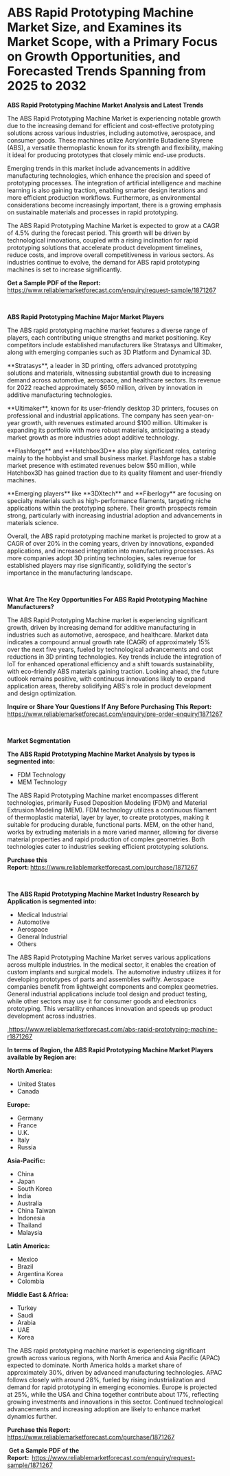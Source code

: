 <p><h1>ABS Rapid Prototyping Machine Market Size, and Examines its Market Scope, with a Primary Focus on Growth Opportunities, and Forecasted Trends Spanning from 2025 to 2032</h1></p><p><strong>ABS Rapid Prototyping Machine Market Analysis and Latest Trends</strong></p>
<p><p>The ABS Rapid Prototyping Machine Market is experiencing notable growth due to the increasing demand for efficient and cost-effective prototyping solutions across various industries, including automotive, aerospace, and consumer goods. These machines utilize Acrylonitrile Butadiene Styrene (ABS), a versatile thermoplastic known for its strength and flexibility, making it ideal for producing prototypes that closely mimic end-use products.</p><p>Emerging trends in this market include advancements in additive manufacturing technologies, which enhance the precision and speed of prototyping processes. The integration of artificial intelligence and machine learning is also gaining traction, enabling smarter design iterations and more efficient production workflows. Furthermore, as environmental considerations become increasingly important, there is a growing emphasis on sustainable materials and processes in rapid prototyping.</p><p>The ABS Rapid Prototyping Machine Market is expected to grow at a CAGR of 4.5% during the forecast period. This growth will be driven by technological innovations, coupled with a rising inclination for rapid prototyping solutions that accelerate product development timelines, reduce costs, and improve overall competitiveness in various sectors. As industries continue to evolve, the demand for ABS rapid prototyping machines is set to increase significantly.</p></p>
<p><strong>Get a Sample PDF of the Report:&nbsp;</strong> <a href="https://www.reliablemarketforecast.com/enquiry/request-sample/1871267?utm_campaign=1110&utm_medium=2&utm_source=Github&utm_content=ia&utm_term=16042025&utm_id=abs-rapid-prototyping-machine">https://www.reliablemarketforecast.com/enquiry/request-sample/1871267</a></p>
<p>&nbsp;</p>
<p><strong>ABS Rapid Prototyping Machine Major Market Players</strong></p>
<p><p>The ABS rapid prototyping machine market features a diverse range of players, each contributing unique strengths and market positioning. Key competitors include established manufacturers like Stratasys and Ultimaker, along with emerging companies such as 3D Platform and Dynamical 3D.</p><p>**Stratasys**, a leader in 3D printing, offers advanced prototyping solutions and materials, witnessing substantial growth due to increasing demand across automotive, aerospace, and healthcare sectors. Its revenue for 2022 reached approximately $650 million, driven by innovation in additive manufacturing technologies.</p><p>**Ultimaker**, known for its user-friendly desktop 3D printers, focuses on professional and industrial applications. The company has seen year-on-year growth, with revenues estimated around $100 million. Ultimaker is expanding its portfolio with more robust materials, anticipating a steady market growth as more industries adopt additive technology.</p><p>**Flashforge** and **Hatchbox3D** also play significant roles, catering mainly to the hobbyist and small business market. Flashforge has a stable market presence with estimated revenues below $50 million, while Hatchbox3D has gained traction due to its quality filament and user-friendly machines.</p><p>**Emerging players** like **3DXtech** and **Fiberlogy** are focusing on specialty materials such as high-performance filaments, targeting niche applications within the prototyping sphere. Their growth prospects remain strong, particularly with increasing industrial adoption and advancements in materials science.</p><p>Overall, the ABS rapid prototyping machine market is projected to grow at a CAGR of over 20% in the coming years, driven by innovations, expanded applications, and increased integration into manufacturing processes. As more companies adopt 3D printing technologies, sales revenue for established players may rise significantly, solidifying the sector's importance in the manufacturing landscape.</p></p>
<p>&nbsp;</p>
<p><strong>What Are The Key Opportunities For ABS Rapid Prototyping Machine Manufacturers?</strong></p>
<p><p>The ABS Rapid Prototyping Machine market is experiencing significant growth, driven by increasing demand for additive manufacturing in industries such as automotive, aerospace, and healthcare. Market data indicates a compound annual growth rate (CAGR) of approximately 15% over the next five years, fueled by technological advancements and cost reductions in 3D printing technologies. Key trends include the integration of IoT for enhanced operational efficiency and a shift towards sustainability, with eco-friendly ABS materials gaining traction. Looking ahead, the future outlook remains positive, with continuous innovations likely to expand application areas, thereby solidifying ABS's role in product development and design optimization.</p></p>
<p><strong>Inquire or Share Your Questions If Any Before Purchasing This Report:</strong> <a href="https://www.reliablemarketforecast.com/enquiry/pre-order-enquiry/1871267?utm_campaign=1110&utm_medium=2&utm_source=Github&utm_content=ia&utm_term=16042025&utm_id=abs-rapid-prototyping-machine">https://www.reliablemarketforecast.com/enquiry/pre-order-enquiry/1871267</a></p>
<p>&nbsp;</p>
<p><strong>Market Segmentation</strong></p>
<p><strong>The ABS Rapid Prototyping Machine Market Analysis by types is segmented into:</strong></p>
<p><ul><li>FDM Technology</li><li>MEM Technology</li></ul></p>
<p><p>The ABS Rapid Prototyping Machine market encompasses different technologies, primarily Fused Deposition Modeling (FDM) and Material Extrusion Modeling (MEM). FDM technology utilizes a continuous filament of thermoplastic material, layer by layer, to create prototypes, making it suitable for producing durable, functional parts. MEM, on the other hand, works by extruding materials in a more varied manner, allowing for diverse material properties and rapid production of complex geometries. Both technologies cater to industries seeking efficient prototyping solutions.</p></p>
<p><strong>Purchase this Report:&nbsp;</strong><a href="https://www.reliablemarketforecast.com/purchase/1871267?utm_campaign=1110&utm_medium=2&utm_source=Github&utm_content=ia&utm_term=16042025&utm_id=abs-rapid-prototyping-machine">https://www.reliablemarketforecast.com/purchase/1871267</a></p>
<p>&nbsp;</p>
<p><strong>The ABS Rapid Prototyping Machine Market Industry Research by Application is segmented into:</strong></p>
<p><ul><li>Medical Industrial</li><li>Automotive</li><li>Aerospace</li><li>General Industrial</li><li>Others</li></ul></p>
<p><p>The ABS Rapid Prototyping Machine Market serves various applications across multiple industries. In the medical sector, it enables the creation of custom implants and surgical models. The automotive industry utilizes it for developing prototypes of parts and assemblies swiftly. Aerospace companies benefit from lightweight components and complex geometries. General industrial applications include tool design and product testing, while other sectors may use it for consumer goods and electronics prototyping. This versatility enhances innovation and speeds up product development across industries.</p></p>
<p><a href="https://www.reliablemarketforecast.com/abs-rapid-prototyping-machine-r1871267?utm_campaign=1110&utm_medium=2&utm_source=Github&utm_content=ia&utm_term=16042025&utm_id=abs-rapid-prototyping-machine">&nbsp;https://www.reliablemarketforecast.com/abs-rapid-prototyping-machine-r1871267</a></p>
<p><strong>In terms of Region, the ABS Rapid Prototyping Machine Market Players available by Region are:</strong></p>
<p>
    <p> <strong> North America: </strong>
        <ul>
            <li>United States</li>
            <li>Canada</li>
        </ul>
        </p> 
    <p> <strong> Europe: </strong>
        <ul>
            <li>Germany</li>
            <li>France</li>
            <li>U.K.</li>
            <li>Italy</li>
            <li>Russia</li>
        </ul>
        </p> 
    <p> <strong> Asia-Pacific: </strong>
        <ul>
            <li>China</li>
            <li>Japan</li>
            <li>South Korea</li>
            <li>India</li>
            <li>Australia</li>
            <li>China Taiwan</li>
            <li>Indonesia</li>
            <li>Thailand</li>
            <li>Malaysia</li>
        </ul>
        </p> 
    <p> <strong> Latin America: </strong>
        <ul>
            <li>Mexico</li>
            <li>Brazil</li>
            <li>Argentina Korea</li>
            <li>Colombia</li>
        </ul>
        </p> 
    <p> <strong> Middle East & Africa: </strong>
        <ul>
            <li>Turkey</li>
            <li>Saudi</li>
            <li>Arabia</li>
            <li>UAE</li>
            <li>Korea</li>
        </ul>
    </p>
    </p>
<p><p>The ABS rapid prototyping machine market is experiencing significant growth across various regions, with North America and Asia Pacific (APAC) expected to dominate. North America holds a market share of approximately 30%, driven by advanced manufacturing technologies. APAC follows closely with around 28%, fueled by rising industrialization and demand for rapid prototyping in emerging economies. Europe is projected at 25%, while the USA and China together contribute about 17%, reflecting growing investments and innovations in this sector. Continued technological advancements and increasing adoption are likely to enhance market dynamics further.</p></p>
<p><strong>Purchase this Report: </strong><a href="https://www.reliablemarketforecast.com/purchase/1871267?utm_campaign=1110&utm_medium=2&utm_source=Github&utm_content=ia&utm_term=16042025&utm_id=abs-rapid-prototyping-machine">https://www.reliablemarketforecast.com/purchase/1871267</a></p>
<p>&nbsp;<strong>Get a Sample PDF of the Report:&nbsp;&nbsp;</strong><a href="https://www.reliablemarketforecast.com/enquiry/request-sample/1871267?utm_campaign=1110&utm_medium=2&utm_source=Github&utm_content=ia&utm_term=16042025&utm_id=abs-rapid-prototyping-machine">https://www.reliablemarketforecast.com/enquiry/request-sample/1871267</a></p>
<p><strong></strong></p>
<p><p></p><p></p><p></p></p>